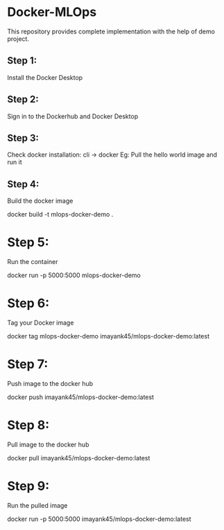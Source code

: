 # Docker-MLOps
This repository provides complete implementation with the help of demo project.


## Step 1:
Install the Docker Desktop

## Step 2:
Sign in to the Dockerhub and Docker Desktop

## Step 3:
Check docker installation: cli -> docker
Eg: Pull the hello world image and run it
 
## Step 4:
Build the docker image

docker build -t mlops-docker-demo .

# Step 5:
Run the container

docker run -p 5000:5000 mlops-docker-demo

# Step 6:
Tag your Docker image

docker tag mlops-docker-demo imayank45/mlops-docker-demo:latest

# Step 7:
Push image to the docker hub

docker push imayank45/mlops-docker-demo:latest

# Step 8:
Pull image to the docker hub

docker pull imayank45/mlops-docker-demo:latest

# Step 9:
Run the pulled image

docker run -p 5000:5000 imayank45/mlops-docker-demo:latest